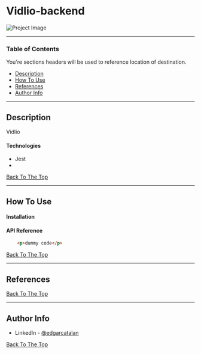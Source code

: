 # Vidlio-backend

![Project Image](project-image-url)


---

### Table of Contents
You're sections headers will be used to reference location of destination.

- [Description](#description)
- [How To Use](#how-to-use)
- [References](#references)
- [Author Info](#author-info)

---

## Description

Vidlio


#### Technologies

- Jest
-

[Back To The Top](#read-me-template)

---

## How To Use

#### Installation



#### API Reference

```html
    <p>dummy code</p>
```
[Back To The Top](#read-me-template)

---

## References
[Back To The Top](#read-me-template)

---


## Author Info

- LinkedIn - [@edgarcatalan](https://www.linkedin.com/in/edgarcatalan10/)

[Back To The Top](#read-me-template)
